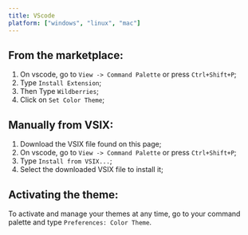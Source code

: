 ```yaml
---
title: VScode
platform: ["windows", "linux", "mac"]
---
```


## From the marketplace:

1. On vscode, go to `View -> Command Palette` or press `Ctrl+Shift+P`;
2. Type `Install Extension`;
3. Then Type `Wildberries`;
4. Click on `Set Color Theme`;

## Manually from VSIX:

1. Download the VSIX file found on this page;
2. On vscode, go to `View -> Command Palette` or press `Ctrl+Shift+P`;
3. Type `Install from VSIX...`;
4. Select the downloaded VSIX file to install it;

## Activating the theme:

To activate and manage your themes at any time, go to your command palette and type `Preferences: Color Theme`.
